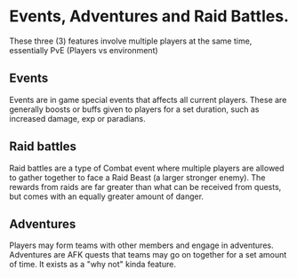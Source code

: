 # Events, Adventures and Raid Battles.

These three (3) features involve multiple players at the same time, essentially PvE (Players vs environment)

## Events

Events are in game special events that affects all current players. These are generally boosts or buffs given to players for a set duration, such as increased damage, exp or paradians.

## Raid battles

Raid battles are a type of Combat event where multiple players are allowed to gather together to face a Raid Beast (a larger stronger enemy). The rewards from raids are far greater than what can be received from quests, but comes with an equally greater amount of danger.

## Adventures

Players may form teams with other members and engage in adventures. Adventures are AFK quests that teams may go on together for a set amount of time. It exists as a "why not" kinda feature.
